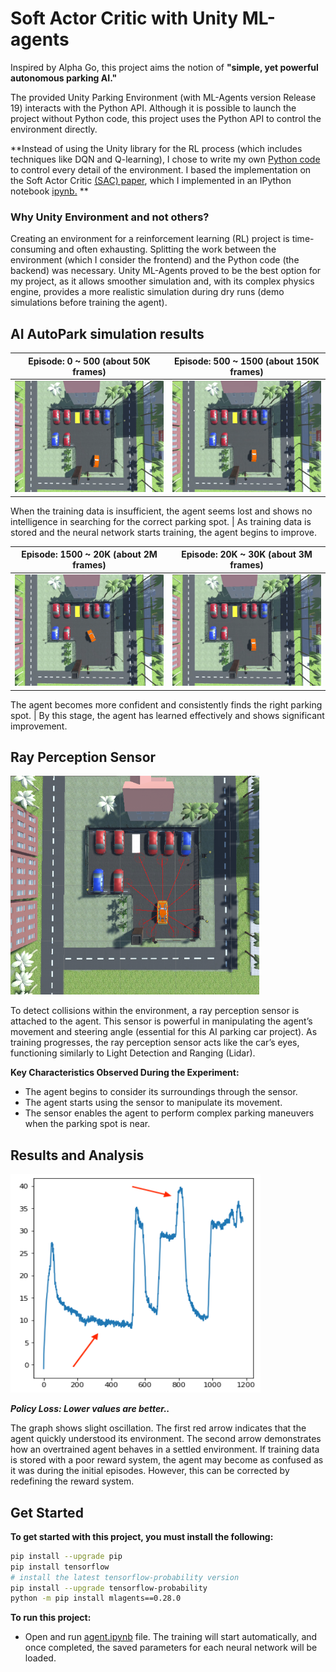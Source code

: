 # Soft Actor Critic with Unity ML-agents

Inspired by Alpha Go, this project aims the notion of **"simple, yet powerful autonomous parking AI."**

The provided Unity Parking Environment (with ML-Agents version Release 19) interacts with the Python API. Although it is possible to launch the project without Python code, this project uses the Python API to control the environment directly.

**Instead of using the Unity library for the RL process (which includes techniques like DQN and Q-learning), I chose to write my own [Python code](https://github.com/Unity-Technologies/ml-agents/blob/release_20_docs/docs/Python-LLAPI.md) to control every detail of the environment. I based the implementation on the Soft Actor Critic [(SAC) paper](https://arxiv.org/abs/1801.01290), which I implemented in an IPython notebook [ipynb.](https://github.com/LDH0094/AI-AutoPark/blob/main/Soft_Actor_Critic/agent.ipynb) **


### Why Unity Environment and not others?

Creating an environment for a reinforcement learning (RL) project is time-consuming and often exhausting. Splitting the work between the environment (which I consider the frontend) and the Python code (the backend) was necessary. Unity ML-Agents proved to be the best option for my project, as it allows smoother simulation and, with its complex physics engine, provides a more realistic simulation during dry runs (demo simulations before training the agent).


## AI AutoPark simulation results

Episode: 0 ~ 500 (about 50K frames)    |  Episode: 500 ~ 1500 (about 150K frames)
:-------------------------:|:-------------------------:
 <img src="/screenshots/1.gif"> |  <img src="/screenshots/2.gif"> 

When the training data is insufficient, the agent seems lost and shows no intelligence in searching for the correct parking spot. | As training data is stored and the neural network starts training, the agent begins to improve.

 Episode: 1500 ~ 20K (about 2M frames) |  Episode: 20K ~ 30K (about 3M frames)
:-------------------------:|:-------------------------:
 <img src="/screenshots/3.gif">  | <img src="/screenshots/4.gif"> 

The agent becomes more confident and consistently finds the right parking spot. | By this stage, the agent has learned effectively and shows significant improvement.

  

## Ray Perception Sensor

<img src="/screenshots/Ray_perception_sensor.png" height="350"/> 


To detect collisions within the environment, a ray perception sensor is attached to the agent. This sensor is powerful in manipulating the agent’s movement and steering angle (essential for this AI parking car project). As training progresses, the ray perception sensor acts like the car’s eyes, functioning similarly to Light Detection and Ranging (Lidar).

**Key Characteristics Observed During the Experiment:**

* The agent begins to consider its surroundings through the sensor.
* The agent starts using the sensor to manipulate its movement.
* The sensor enables the agent to perform complex parking maneuvers when the parking spot is near.


## Results and Analysis

<img src="/screenshots/result.png" height="350" width="400"/>

 **_Policy Loss: Lower values are better.._**

The graph shows slight oscillation. The first red arrow indicates that the agent quickly understood its environment. The second arrow demonstrates how an overtrained agent behaves in a settled environment. If training data is stored with a poor reward system, the agent may become as confused as it was during the initial episodes. However, this can be corrected by redefining the reward system.

## Get Started

**To get started with this project, you must install the following:**
```sh
pip install --upgrade pip
pip install tensorflow
# install the latest tensorflow-probability version
pip install --upgrade tensorflow-probability
python -m pip install mlagents==0.28.0
```

**To run this project:**
* Open and run [agent.ipynb](/Soft_Actor_Critic/agent.ipynb) file. The training will start automatically, and once completed, the saved parameters for each neural network will be loaded.
